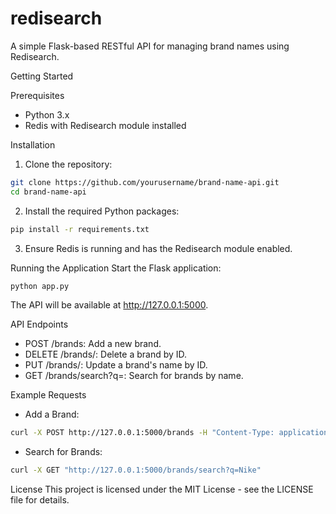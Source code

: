 # redisearch
A simple Flask-based RESTful API for managing brand names using Redisearch.

Getting Started

Prerequisites
- Python 3.x
- Redis with Redisearch module installed

Installation
1. Clone the repository:
```bash
git clone https://github.com/yourusername/brand-name-api.git
cd brand-name-api
```

2. Install the required Python packages:
```bash
pip install -r requirements.txt
```

3. Ensure Redis is running and has the Redisearch module enabled.

Running the Application
Start the Flask application:
```bash
python app.py
```
The API will be available at http://127.0.0.1:5000.

API Endpoints
- POST /brands: Add a new brand.
- DELETE /brands/<id>: Delete a brand by ID.
- PUT /brands/<id>: Update a brand's name by ID.
- GET /brands/search?q=<query>: Search for brands by name.

Example Requests
- Add a Brand:
```bash
curl -X POST http://127.0.0.1:5000/brands -H "Content-Type: application/json" -d '{"id": "1", "name": "Nike"}'
```
- Search for Brands:
```bash
curl -X GET "http://127.0.0.1:5000/brands/search?q=Nike"
```

License
This project is licensed under the MIT License - see the LICENSE file for details.